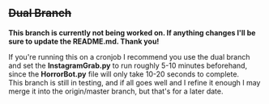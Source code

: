 ## ~~Dual Branch~~
**This branch is currently not being worked on. If anything changes I'll be sure to update the README.md. Thank you!**

If you're running this on a cronjob I recommend you use the dual branch and set the **InstagramGrab.py** to run roughly 5-10 minutes beforehand, since the **HorrorBot.py** file will only take 10-20 seconds to complete.<br>
This branch is still in testing, and if all goes well and I refine it enough I may merge it into the origin/master branch, but that's for a later date.
